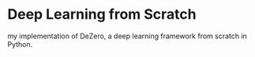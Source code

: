 # Deep Learning from Scratch
my implementation of DeZero, a deep learning framework from scratch in Python.